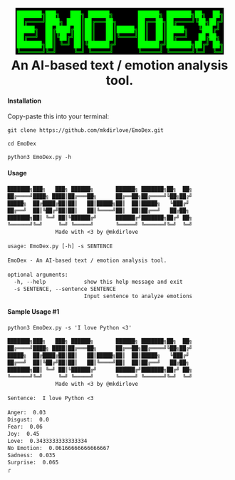 <h1 align="center">
  <br>
  <a href="https://github.com/mkdirlove/EmoDex"><img src="https://github.com/mkdirlove/EmoDex/blob/main/logo.png" alt="EmoDex"></a>
  <br>
  An AI-based text / emotion analysis tool.
  <br>
</h1>

#### Installation

Copy-paste this into your terminal:

```
git clone https://github.com/mkdirlove/EmoDex.git
```
```
cd EmoDex
```
```
python3 EmoDex.py -h
```

#### Usage
```
███████╗███╗   ███╗ ██████╗       ██████╗ ███████╗██╗  ██╗
██╔════╝████╗ ████║██╔═══██╗      ██╔══██╗██╔════╝╚██╗██╔╝
█████╗  ██╔████╔██║██║   ██║█████╗██║  ██║█████╗   ╚███╔╝ 
██╔══╝  ██║╚██╔╝██║██║   ██║╚════╝██║  ██║██╔══╝   ██╔██╗ 
███████╗██║ ╚═╝ ██║╚██████╔╝      ██████╔╝███████╗██╔╝ ██╗
╚══════╝╚═╝     ╚═╝ ╚═════╝       ╚═════╝ ╚══════╝╚═╝  ╚═╝
               Made with <3 by @mkdirlove

usage: EmoDex.py [-h] -s SENTENCE

EmoDex - An AI-based text / emotion analysis tool.

optional arguments:
  -h, --help            show this help message and exit
  -s SENTENCE, --sentence SENTENCE
                        Input sentence to analyze emotions
```
#### Sample Usage #1
```
python3 EmoDex.py -s 'I love Python <3'
```
```
███████╗███╗   ███╗ ██████╗       ██████╗ ███████╗██╗  ██╗
██╔════╝████╗ ████║██╔═══██╗      ██╔══██╗██╔════╝╚██╗██╔╝
█████╗  ██╔████╔██║██║   ██║█████╗██║  ██║█████╗   ╚███╔╝ 
██╔══╝  ██║╚██╔╝██║██║   ██║╚════╝██║  ██║██╔══╝   ██╔██╗ 
███████╗██║ ╚═╝ ██║╚██████╔╝      ██████╔╝███████╗██╔╝ ██╗
╚══════╝╚═╝     ╚═╝ ╚═════╝       ╚═════╝ ╚══════╝╚═╝  ╚═╝
               Made with <3 by @mkdirlove

Sentence:  I love Python <3

Anger:  0.03
Disgust:  0.0
Fear:  0.06
Joy:  0.45
Love:  0.3433333333333334
No Emotion:  0.06166666666666667
Sadness:  0.035
Surprise:  0.065
┌
```
